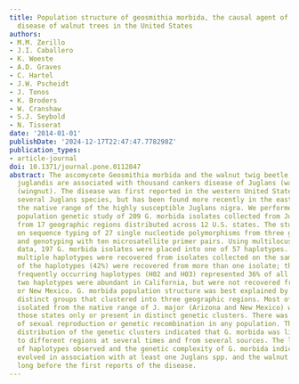 ```yaml
---
title: Population structure of geosmithia morbida, the causal agent of thousand cankers
  disease of walnut trees in the United States
authors:
- M.M. Zerillo
- J.I. Caballero
- K. Woeste
- A.D. Graves
- C. Hartel
- J.W. Pscheidt
- J. Tonos
- K. Broders
- W. Cranshaw
- S.J. Seybold
- N. Tisserat
date: '2014-01-01'
publishDate: '2024-12-17T22:47:47.778298Z'
publication_types:
- article-journal
doi: 10.1371/journal.pone.0112847
abstract: The ascomycete Geosmithia morbida and the walnut twig beetle Pityophthorus
  juglandis are associated with thousand cankers disease of Juglans (walnut) and Pterocarya
  (wingnut). The disease was first reported in the western United States (USA) on
  several Juglans species, but has been found more recently in the eastern USA in
  the native range of the highly susceptible Juglans nigra. We performed a comprehensive
  population genetic study of 209 G. morbida isolates collected from Juglans and Pterocarya
  from 17 geographic regions distributed across 12 U.S. states. The study was based
  on sequence typing of 27 single nucleotide polymorphisms from three genomic regions
  and genotyping with ten microsatellite primer pairs. Using multilocus sequence-typing
  data, 197 G. morbida isolates were placed into one of 57 haplotypes. In some instances,
  multiple haplotypes were recovered from isolates collected on the same tree. Twenty-four
  of the haplotypes (42%) were recovered from more than one isolate; the two most
  frequently occurring haplotypes (H02 and H03) represented 36% of all isolates. These
  two haplotypes were abundant in California, but were not recovered from Arizona
  or New Mexico. G. morbida population structure was best explained by four genetically
  distinct groups that clustered into three geographic regions. Most of the haplotypes
  isolated from the native range of J. major (Arizona and New Mexico) were found in
  those states only or present in distinct genetic clusters. There was no evidence
  of sexual reproduction or genetic recombination in any population. The scattered
  distribution of the genetic clusters indicated that G. morbida was likely disseminated
  to different regions at several times and from several sources. The large number
  of haplotypes observed and the genetic complexity of G. morbida indicate that it
  evolved in association with at least one Juglans spp. and the walnut twig beetle
  long before the first reports of the disease.
---
```


